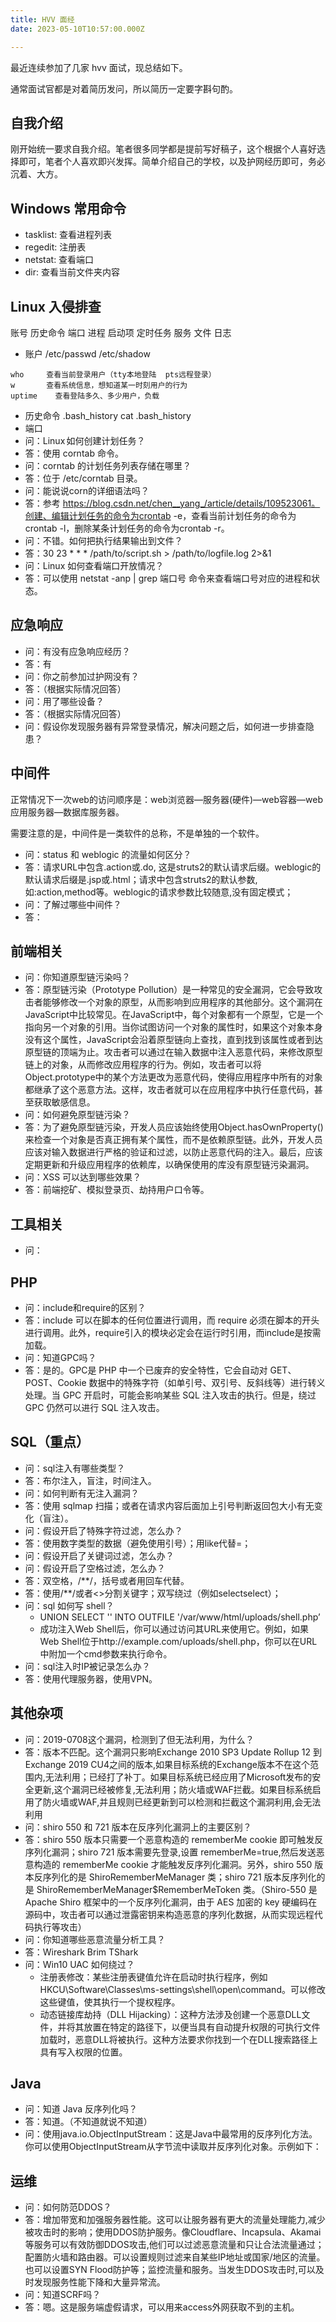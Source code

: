 ```yaml
---
title: HVV 面经
date: 2023-05-10T10:57:00.000Z

---
```



最近连续参加了几家 hvv 面试，现总结如下。

通常面试官都是对着简历发问，所以简历一定要字斟句酌。

## 自我介绍

刚开始统一要求自我介绍。笔者很多同学都是提前写好稿子，这个根据个人喜好选择即可，笔者个人喜欢即兴发挥。简单介绍自己的学校，以及护网经历即可，务必沉着、大方。

## Windows 常用命令
- tasklist: 查看进程列表
- regedit: 注册表
- netstat: 查看端口
- dir: 查看当前文件夹内容

## Linux 入侵排查

账号  历史命令  端口  进程  启动项 定时任务  服务  文件  日志
- 账户  /etc/passwd /etc/shadow

```plain text
who     查看当前登录用户（tty本地登陆  pts远程登录）
w       查看系统信息，想知道某一时刻用户的行为
uptime    查看登陆多久、多少用户，负载
```
- 历史命令 .bash_history  cat .bash_history
- 端口 
- 问：Linux 如何创建计划任务？
- 答：使用 corntab 命令。
- 问：corntab 的计划任务列表存储在哪里？
- 答：位于 /etc/corntab 目录。
- 问：能说说corn的详细语法吗？
- 答：参考 https://blog.csdn.net/chen__yang_/article/details/109523061。创建、编辑计划任务的命令为crontab -e，查看当前计划任务的命令为crontab -l，删除某条计划任务的命令为crontab -r。
- 问：不错。如何把执行结果输出到文件？
- 答：30 23 * * * /path/to/script.sh > /path/to/logfile.log 2>&1
- 问：Linux 如何查看端口开放情况？
- 答：可以使用 netstat -anp | grep 端口号 命令来查看端口号对应的进程和状态。

## 应急响应
- 问：有没有应急响应经历？
- 答：有
- 问：你之前参加过护网没有？
- 答：（根据实际情况回答）
- 问：用了哪些设备？
- 答：（根据实际情况回答）
- 问：假设你发现服务器有异常登录情况，解决问题之后，如何进一步排查隐患？

## 中间件

正常情况下一次web的访问顺序是：web浏览器—服务器(硬件)—web容器—web应用服务器—数据库服务器。

需要注意的是，中间件是一类软件的总称，不是单独的一个软件。
- 问：status 和 weblogic 的流量如何区分？
- 答：请求URL中包含.action或.do, 这是struts2的默认请求后缀。weblogic的默认请求后缀是.jsp或.html；请求中包含struts2的默认参数,如:action,method等。weblogic的请求参数比较随意,没有固定模式；
- 问：了解过哪些中间件？
- 答：

## 前端相关
- 问：你知道原型链污染吗？
- 答：原型链污染（Prototype Pollution）是一种常见的安全漏洞，它会导致攻击者能够修改一个对象的原型，从而影响到应用程序的其他部分。这个漏洞在JavaScript中比较常见。在JavaScript中，每个对象都有一个原型，它是一个指向另一个对象的引用。当你试图访问一个对象的属性时，如果这个对象本身没有这个属性，JavaScript会沿着原型链向上查找，直到找到该属性或者到达原型链的顶端为止。攻击者可以通过在输入数据中注入恶意代码，来修改原型链上的对象，从而修改应用程序的行为。例如，攻击者可以将Object.prototype中的某个方法更改为恶意代码，使得应用程序中所有的对象都继承了这个恶意方法。这样，攻击者就可以在应用程序中执行任意代码，甚至获取敏感信息。
- 问：如何避免原型链污染？
- 答：为了避免原型链污染，开发人员应该始终使用Object.hasOwnProperty()来检查一个对象是否真正拥有某个属性，而不是依赖原型链。此外，开发人员应该对输入数据进行严格的验证和过滤，以防止恶意代码的注入。最后，应该定期更新和升级应用程序的依赖库，以确保使用的库没有原型链污染漏洞。
- 问：XSS 可以达到哪些效果？
- 答：前端挖矿、模拟登录页、劫持用户口令等。

## 工具相关
- 问：

## PHP
- 问：include和require的区别？
- 答：include 可以在脚本的任何位置进行调用，而 require 必须在脚本的开头进行调用。此外，require引入的模块必定会在运行时引用，而include是按需加载。
- 问：知道GPC吗？
- 答：是的。GPC是 PHP 中一个已废弃的安全特性，它会自动对 GET、POST、Cookie 数据中的特殊字符（如单引号、双引号、反斜线等）进行转义处理。当 GPC 开启时，可能会影响某些 SQL 注入攻击的执行。但是，绕过 GPC 仍然可以进行 SQL 注入攻击。

## SQL（重点）
- 问：sql注入有哪些类型？
- 答：布尔注入，盲注，时间注入。
- 问：如何判断有无注入漏洞？
- 答：使用 sqlmap 扫描；或者在请求内容后面加上引号判断返回包大小有无变化（盲注）。
- 问：假设开启了特殊字符过滤，怎么办？
- 答：使用数字类型的数据（避免使用引号）；用like代替=；
- 问：假设开启了关键词过滤，怎么办？
- 问：假设开启了空格过滤，怎么办？
- 答：双空格，/**/，括号或者用回车代替。
- 答：使用/**/或者<>分割关键字；双写绕过（例如selectselect）；
- 问：sql 如何写 shell？
  - UNION SELECT '<?php system($_GET["cmd"]); ?>' INTO OUTFILE '/var/www/html/uploads/shell.php’
  - 成功注入Web Shell后，你可以通过访问其URL来使用它。例如，如果Web Shell位于http://example.com/uploads/shell.php，你可以在URL中附加一个cmd参数来执行命令。
- 问：sql注入时IP被记录怎么办？
- 答：使用代理服务器，使用VPN。

## 其他杂项
- 问：2019-0708这个漏洞，检测到了但无法利用，为什么？
- 答：版本不匹配。这个漏洞只影响Exchange 2010 SP3 Update Rollup 12 到 Exchange 2019 CU4之间的版本,如果目标系统的Exchange版本不在这个范围内,无法利用；已经打了补丁。如果目标系统已经应用了Microsoft发布的安全更新,这个漏洞已经被修复,无法利用；防火墙或WAF拦截。如果目标系统启用了防火墙或WAF,并且规则已经更新到可以检测和拦截这个漏洞利用,会无法利用
- 问：shiro 550 和 721 版本在反序列化漏洞上的主要区别？
- 答：shiro 550 版本只需要一个恶意构造的 rememberMe cookie 即可触发反序列化漏洞；shiro 721 版本需要先登录,设置 rememberMe=true,然后发送恶意构造的 rememberMe cookie 才能触发反序列化漏洞。另外，shiro 550 版本反序列化的是 ShiroRememberMeManager 类；shiro 721 版本反序列化的是 ShiroRememberMeManager$RememberMeToken 类。（Shiro-550 是 Apache Shiro 框架中的一个反序列化漏洞，由于 AES 加密的 key 硬编码在源码中，攻击者可以通过泄露密钥来构造恶意的序列化数据，从而实现远程代码执行等攻击）
- 问：你知道哪些恶意流量分析工具？
- 答：Wireshark Brim TShark
- 问：Win10 UAC 如何绕过？
  - 注册表修改：某些注册表键值允许在启动时执行程序，例如HKCU\Software\Classes\ms-settings\shell\open\command。可以修改这些键值，使其执行一个提权程序。
  - 动态链接库劫持（DLL Hijacking）：这种方法涉及创建一个恶意DLL文件，并将其放置在特定的路径下，以便当具有自动提升权限的可执行文件加载时，恶意DLL将被执行。这种方法要求你找到一个在DLL搜索路径上具有写入权限的位置。

## Java
- 问：知道 Java 反序列化吗？
- 答：知道。（不知道就说不知道）
- 问：使用java.io.ObjectInputStream：这是Java中最常用的反序列化方法。你可以使用ObjectInputStream从字节流中读取并反序列化对象。示例如下：

## 运维
- 问：如何防范DDOS？
- 答：增加带宽和加强服务器性能。这可以让服务器有更大的流量处理能力,减少被攻击时的影响；使用DDOS防护服务。像Cloudflare、Incapsula、Akamai等服务可以有效防御DDOS攻击,他们可以过滤恶意流量和只让合法流量通过；配置防火墙和路由器。可以设置规则过滤来自某些IP地址或国家/地区的流量。也可以设置SYN Flood防护等；监控流量和服务。当发生DDOS攻击时,可以及时发现服务性能下降和大量异常流。
- 问：知道SCRF吗？
- 答：嗯。这是服务端虚假请求，可以用来access外网获取不到的主机。
